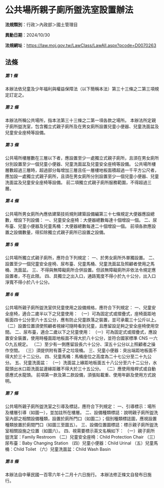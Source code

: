 # 公共場所親子廁所盥洗室設置辦法

**法規類別**：行政＞內政部＞國土管理目

**異動日期**：2024/10/30  

**法規網址**：https://law.moj.gov.tw/LawClass/LawAll.aspx?pcode=D0070263





## 法條
##### 第 1 條
本辦法依兒童及少年福利與權益保障法（以下簡稱本法）第三十三條之二第三項規定訂定之。

##### 第 2 條
本辦法所稱公共場所，指本法第三十三條之二第一項各款之場所。
本辦法所定親子廁所盥洗室，包含獨立式親子廁所及在男女廁所設置兒童小便器、兒童洗面盆及兒童安全座椅等設備。

##### 第 3 條
公共場所樓層數在三層以下者，應設置至少一處獨立式親子廁所，且須在男女廁所分別設置至少一個兒童小便器、兒童洗面盆及兒童安全座椅等設備。
公共場所樓層數超過三層時，超過部分每增加三層且任一層樓地板面積超過一千平方公尺者，應加設一處獨立式親子廁所，且須在男女廁所分別設置至少一個兒童小便器、兒童洗面盆及兒童安全座椅等設備。
前二項獨立式親子廁所服務範圍，不得超過三層。

##### 第 4 條
公共場所男女廁所內應依建築技術規則建築設備編第三十七條規定大便器應設總數，增設下列設備：
一、兒童安全座椅：大便器總數每達十個增設一個。
二、尿布臺、兒童小便器及兒童馬桶：大便器總數每達二十個增設一個。
前項各款應設置之設備數量，得扣除獨立式親子廁所已設置之設備。

##### 第 5 條
公共場所獨立式親子廁所，應符合下列規定：
一、於男女廁所外單獨設置。
二、設置至少一個兒童安全座椅、尿布臺、兒童馬桶、兒童洗面盆及照顧者使用之馬桶、洗面盆。
三、不得與無障礙廁所合併設置。但該無障礙廁所非依法令規定應設置者，不在此限。
四、具獨立之出入口，通路寬度不得小於九十公分，出入口淨寬不得小於八十公分。

##### 第 6 條
公共場所親子廁所盥洗室供兒童使用之設備規格，應符合下列規定：
一、兒童安全座椅，適合二歲半以下之兒童使用：
（一）可為固定式或摺疊式，座椅面距地板面四十公分至六十五公分，應有防止兒童跌落之裝置，並可承載三十公斤以上。
（二）設置位置須使照顧者視線可隨時看到兒童，且應留設足夠之安全座椅使用空間。
二、尿布臺，適合二歲以下之兒童使用：
（一）可為固定式或摺疊式，應設置安全裝置，使用時檯面距地板面不得大於八十公分，並符合國家標準 CNS  一六○九五規定。
（二）至少有一側應留設長六十公分、深五十公分以上照顧者之操作空間。
（三）須提供附有蓋子之垃圾桶。
三、兒童小便器：突出端距地板面不得大於三十二公分。
四、兒童馬桶：馬桶座位之高度為二十七公分至二十九公分。
五、兒童洗面盆：
（一）洗面盆上緣距地板面五十八公分至六十二公分，水龍頭出水口距洗面盆邊緣距離不得大於三十五公分。
（二）應使用撥桿式或自動感應式水龍頭。
前項第一款及第二款設備，須張貼載重、使用年齡及使用方式說明。

##### 第 7 條
公共場所親子廁所盥洗室之引導及標誌，應符合下列規定：
一、引導標示：場所及樓層引導（如圖一），並加註所在樓層。
二、設備種類標誌：說明親子廁所盥洗室內部之相關設備種類，設置於廁所門口（如圖二）；個別種類標誌圖，應視設置種類放置於廁間門口（如圖三至圖五）。
三、設備位置圖標誌：標示親子廁所盥洗室相關設施之位置（如圖六）。
四、視需要標示英文名稱如下：
（一）親子廁所盥洗室：Family Restroom
（二）兒童安全座椅：Child Protection Chair
（三）尿布臺：Baby Changing Station
（四）兒童小便器：Child Urinal
（五）兒童馬桶：Child Toilet
（六）兒童洗面盆：Child Wash Basin

##### 第 8 條
本辦法自中華民國一百零六年十二月十六日施行。
本辦法修正條文自發布日施行。


